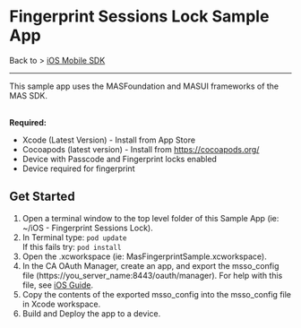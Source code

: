 # Fingerprint Sessions Lock Sample App
Back to > [iOS Mobile SDK](https://github.com/CAAPIM/iOS-MAS-SDK)
<hr/>
This sample app uses the MASFoundation and MASUI frameworks of the MAS SDK.

<br>**Required:**
* Xcode (Latest Version) - Install from App Store
* Cocoapods (latest version) - Install from https://cocoapods.org/
* Device with Passcode and Fingerprint locks enabled
* Device required for fingerprint</br>

## Get Started
1. Open a terminal window to the top level folder of this Sample App (ie: ~/iOS - Fingerprint Sessions Lock).
2. In Terminal type: `pod update`    
   If this fails try: `pod install`
3. Open the .xcworkspace (ie: MasFingerprintSample.xcworkspace).
4. In the CA OAuth Manager, create an app, and export the msso_config file (https://you_server_name:8443/oauth/manager). For help with this file, see [iOS Guide](https://www.ca.com/us/developers/mas/docs.html?id=1).
5. Copy the contents of the exported msso_config into the msso_config file in Xcode workspace.
6. Build and Deploy the app to a device.
